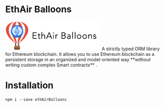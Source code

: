 # EthAir Balloons
<img src="logo_official.png" width="300">
A strictly typed ORM library for Ethereum blockchain.
It allows you to use Ethereum blockchain as a persistent storage in
an organized and model-oriented way **without writing custom complex Smart contracts** .

# Installation
```
npm i --save ethAirBalloons
```